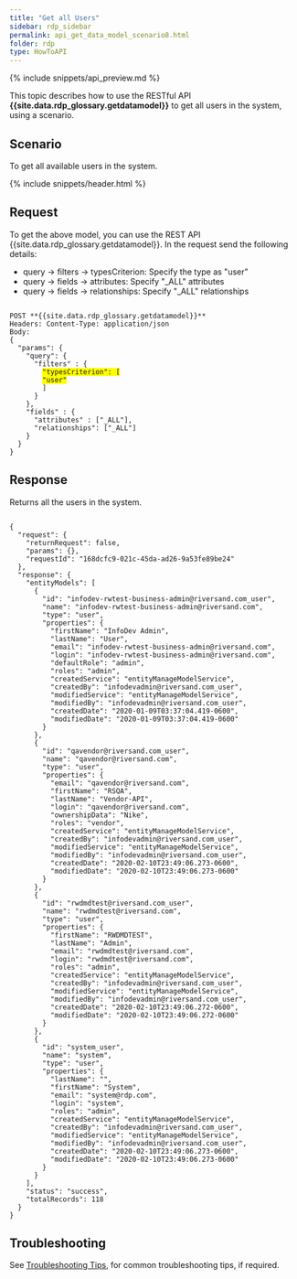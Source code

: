 ```yaml
---
title: "Get all Users"
sidebar: rdp_sidebar
permalink: api_get_data_model_scenario8.html
folder: rdp
type: HowToAPI
---
```


{% include snippets/api_preview.md %}

This topic describes how to use the RESTful API **{{site.data.rdp_glossary.getdatamodel}}** to get all users in the system, using a scenario. 

## Scenario

To get all available users in the system.

{% include snippets/header.html %}

## Request

To get the above model, you can use the REST API {{site.data.rdp_glossary.getdatamodel}}. In the request send the following details:

* query -> filters -> typesCriterion: Specify the type as "user"
* query -> fields -> attributes: Specify "_ALL" attributes
* query -> fields -> relationships: Specify "_ALL" relationships

<pre><code>
POST **{{site.data.rdp_glossary.getdatamodel}}**
Headers: Content-Type: application/json
Body:
{
  "params": {
    "query": {      
      "filters" : {
        <span style="background-color: #FFFF00">"typesCriterion": [</span>
        <span style="background-color: #FFFF00">"user"</span>
        ]
      }
    },
    "fields" : {
      "attributes" : ["_ALL"],
      "relationships": ["_ALL"]
    }
  }
}
</code></pre>

## Response

Returns all the users in the system. 

<pre><code>
{
  "request": {
    "returnRequest": false,
    "params": {},
    "requestId": "168dcfc9-021c-45da-ad26-9a53fe89be24"
  },
  "response": {
    "entityModels": [
      {
        "id": "infodev-rwtest-business-admin@riversand.com_user",
        "name": "infodev-rwtest-business-admin@riversand.com",
        "type": "user",
        "properties": {
          "firstName": "InfoDev Admin",
          "lastName": "User",
          "email": "infodev-rwtest-business-admin@riversand.com",
          "login": "infodev-rwtest-business-admin@riversand.com",
          "defaultRole": "admin",
          "roles": "admin",
          "createdService": "entityManageModelService",
          "createdBy": "infodevadmin@riversand.com_user",
          "modifiedService": "entityManageModelService",
          "modifiedBy": "infodevadmin@riversand.com_user",
          "createdDate": "2020-01-09T03:37:04.419-0600",
          "modifiedDate": "2020-01-09T03:37:04.419-0600"
        }
      },
      {
        "id": "qavendor@riversand.com_user",
        "name": "qavendor@riversand.com",
        "type": "user",
        "properties": {
          "email": "qavendor@riversand.com",
          "firstName": "RSQA",
          "lastName": "Vendor-API",
          "login": "qavendor@riversand.com",
          "ownershipData": "Nike",
          "roles": "vendor",
          "createdService": "entityManageModelService",
          "createdBy": "infodevadmin@riversand.com_user",
          "modifiedService": "entityManageModelService",
          "modifiedBy": "infodevadmin@riversand.com_user",
          "createdDate": "2020-02-10T23:49:06.273-0600",
          "modifiedDate": "2020-02-10T23:49:06.273-0600"
        }
      },
      {
        "id": "rwdmdtest@riversand.com_user",
        "name": "rwdmdtest@riversand.com",
        "type": "user",
        "properties": {
          "firstName": "RWDMDTEST",
          "lastName": "Admin",
          "email": "rwdmdtest@riversand.com",
          "login": "rwdmdtest@riversand.com",
          "roles": "admin",
          "createdService": "entityManageModelService",
          "createdBy": "infodevadmin@riversand.com_user",
          "modifiedService": "entityManageModelService",
          "modifiedBy": "infodevadmin@riversand.com_user",
          "createdDate": "2020-02-10T23:49:06.272-0600",
          "modifiedDate": "2020-02-10T23:49:06.272-0600"
        }
      },
      {
        "id": "system_user",
        "name": "system",
        "type": "user",
        "properties": {
          "lastName": "",
          "firstName": "System",
          "email": "system@rdp.com",
          "login": "system",
          "roles": "admin",
          "createdService": "entityManageModelService",
          "createdBy": "infodevadmin@riversand.com_user",
          "modifiedService": "entityManageModelService",
          "modifiedBy": "infodevadmin@riversand.com_user",
          "createdDate": "2020-02-10T23:49:06.273-0600",
          "modifiedDate": "2020-02-10T23:49:06.273-0600"
        }
      }
    ],
    "status": "success",
    "totalRecords": 118
  }
}
</code></pre> 

## Troubleshooting

See [Troubleshooting Tips](api_troubleshooting_tips.html), for common troubleshooting tips, if required.
